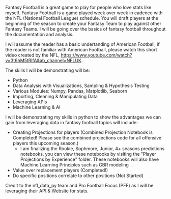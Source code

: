 Fantasy Football is a great game to play for people who love stats like myself. Fantasy Football is a game played week over week in cadence with the NFL (National Football League) schedule. You will draft players at the beginning of the season to create your Fantasy Team to play against other Fantasy Teams. I will be going over the basics of fantasy football throughout the documentation and analysis.

I will assume the reader has a basic undertanding of American Football, if the reader is not familiar with American Football, please watch this short video created by the NFL, https://www.youtube.com/watch?v=3t6hM5tRlfA&ab_channel=NFLUK. 

The skills I will be demonstrating will be:
-	Python
-	Data Analysis with Visualizations, Sampling & Hypothesis Testing
-	Various Modules: Numpy, Pandas, Matplotlib, Seaborn
-	Importing, Cleaning & Manipulating Data
-	Leveraging APIs
-	Machine Learning & AI

I will be demonstrating my skills in python to show the advantages we can gain from leveraging data in fantasy football topics will include:
- Creating Projections for players (Combined Projection Notebook is Completed! Please see the combined projections code for all offensive players this upcoming season.)
  - I am finalizing the Rookie, Sophmore, Junior, 4+ seasons predictions notebooks, you can view these notebooks by visiting the "Player Projections by Experience" folder. These notebooks will also have Machine Learning Principles such as GBR modeling
- Value over replacement players (Completed!)
- Do specific positions correlate to other positions (Not Started)

Credit to the nfl_data_py team and Pro Football Focus (PFF) as I will be leveraging their API & Website for stats.
